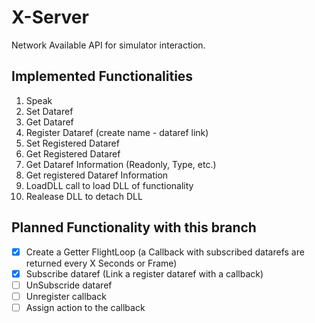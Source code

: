 # X-Server
Network Available API for simulator interaction.

## Implemented Functionalities

1. Speak
2. Set Dataref
3. Get Dataref
4. Register Dataref (create name - dataref link)
5. Set Registered Dataref
6. Get Registered Dataref
7. Get Dataref Information (Readonly, Type, etc.)
8. Get registered Dataref Information
9. LoadDLL call to load DLL of functionality
10. Realease DLL to detach DLL


## Planned Functionality with this branch
 - [x] Create a Getter FlightLoop (a Callback with subscribed datarefs are returned every X Seconds or Frame)
 - [x] Subscribe dataref (Link a register dataref with a callback)
 - [ ] UnSubscride dataref
 - [ ] Unregister callback
 - [ ] Assign action to the callback
